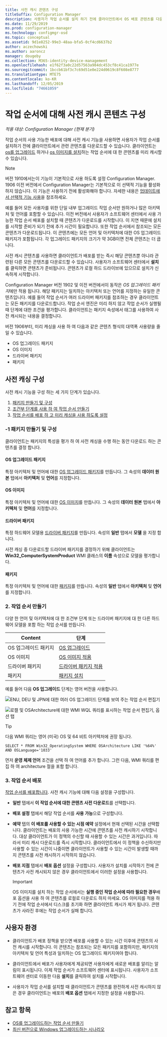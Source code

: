 ```yaml
---
title: 사전 캐시 콘텐츠 구성
titleSuffix: Configuration Manager
description: 사용자가 작업 순서를 설치 하기 전에 클라이언트에서 OS 배포 콘텐츠를 다운로드 하는 방법을 알아봅니다.
ms.date: 11/29/2019
ms.prod: configuration-manager
ms.technology: configmgr-osd
ms.topic: conceptual
ms.assetid: 9d1e8252-99e3-48aa-bfa5-0cf4cd6637b2
author: aczechowski
ms.author: aaroncz
manager: dougeby
ms.collection: M365-identity-device-management
ms.openlocfilehash: e1f62f3a0c22d57563a984dc453cf8c41ca1977e
ms.sourcegitcommit: 1bccb61bf3c7c69d51e0e224d0619c8f608e8777
ms.translationtype: MTE75
ms.contentlocale: ko-KR
ms.lasthandoff: 12/05/2019
ms.locfileid: "74661059"
---
```

# <a name="configure-pre-cache-content-for-task-sequences"></a>작업 순서에 대해 사전 캐시 콘텐츠 구성

*적용 대상: Configuration Manager (현재 분기)*

<!--1021244-->
작업 순서의 사용 가능한 배포에 대해 사전 캐시 기능을 사용하면 사용자가 작업 순서를 설치하기 전에 클라이언트에서 관련 콘텐츠를 다운로드할 수 있습니다. 클라이언트는 [os를 업그레이드](/configmgr/osd/deploy-use/create-a-task-sequence-to-upgrade-an-operating-system) 하거나 [os 이미지를 설치](/configmgr/osd/deploy-use/create-a-task-sequence-to-install-an-operating-system)하는 작업 순서에 대 한 콘텐츠를 미리 캐시할 수 있습니다.

> [!Note]  
> 버전 1910에서는이 기능이 기본적으로 사용 하도록 설정 Configuration Manager. 1906 이전 버전에서 Configuration Manager는 기본적으로 이 선택적 기능을 활성화하지 않습니다. 이 기능은 사용하기 전에 활성화해야 합니다. 자세한 내용은 [업데이트에서 선택적 기능 사용](/configmgr/core/servers/manage/install-in-console-updates#bkmk_options)을 참조하세요.<!--505213-->  

예를 들어 모든 사용자를 위한 단일 내부 업그레이드 작업 순서만 원하거나 많은 아키텍처 및 언어를 포함할 수 있습니다. 이전 버전에서 사용자가 소프트웨어 센터에서 사용 가능한 작업 순서 배포를 설치할 때 콘텐츠가 다운로드를 시작합니다. 이 지연 때문에 설치를 시작할 준비가 되기 전에 추가 시간이 필요합니다. 또한 작업 순서에서 참조되는 모든 콘텐츠가 다운로드됩니다. 이 콘텐츠에는 모든 언어 및 아키텍처에 대한 OS 업그레이드 패키지가 포함됩니다. 각 업그레이드 패키지의 크기가 약 3GB이면 전체 콘텐츠는 더 큽니다.

사전 캐시 콘텐츠를 사용하면 클라이언트가 배포를 받는 즉시 해당 콘텐츠뿐 아니라 관련된 다른 모든 콘텐츠를 다운로드할 수 있습니다. 사용자가 소프트웨어 센터에서 **설치**를 클릭하면 콘텐츠가 준비됩니다. 콘텐츠가 로컬 하드 드라이브에 있으므로 설치가 신속하게 시작합니다.

Configuration Manager 버전 1902 및 이전 버전에서이 동작은 *OS 업그레이드 패키지*에만 적용 됩니다. 해당 패키지는 일치하는 아키텍처 또는 언어를 지정하는 유일한 콘텐츠입니다. 예를 들어 작업 순서가 여러 드라이버 패키지를 참조하는 경우 클라이언트는 모든 패키지를 다운로드합니다. 작업 순서 엔진은 미리 하지 않고 작업 순서가 실행될 때 단계에 대한 조건을 평가합니다. 클라이언트는 패키지 속성에서 태그를 사용하여 사전 캐시되는 내용을 결정합니다.

버전 1906부터,<!--4224642--> 미리 캐싱을 사용 하 여 다음과 같은 콘텐츠 형식의 대역폭 사용량을 줄일 수 있습니다.

- OS 업그레이드 패키지
- OS 이미지
- 드라이버 패키지
- 패키지

## <a name="configure-pre-caching"></a>사전 캐싱 구성

사전 캐시 기능을 구성 하는 세 가지 단계가 있습니다.

1. [패키지 만들기 및 구성](#bkmk_createpkg)
2. [조건부 단계를 사용 하 여 작업 순서 만들기](#bkmk_createts)
3. [작업 순서를 배포 하 고 미리 캐싱을 사용 하도록 설정](#bkmk_deploy)


### <a name="bkmk_createpkg"></a>-1 패키지 만들기 및 구성

클라이언트는 패키지의 특성을 평가 하 여 사전 캐싱을 수행 하는 동안 다운로드 하는 콘텐츠를 결정 합니다.  

#### <a name="os-upgrade-package"></a>OS 업그레이드 패키지

특정 아키텍처 및 언어에 대한 [OS 업그레이드 패키지](/configmgr/osd/get-started/manage-operating-system-upgrade-packages)를 만듭니다. 그 속성의 **데이터 원본** 탭에서 **아키텍처** 및 **언어**를 지정합니다.

#### <a name="os-image"></a>OS 이미지

특정 아키텍처 및 언어에 대한 [OS 이미지](/configmgr/osd/get-started/manage-operating-system-images)를 만듭니다. 그 속성의 **데이터 원본** 탭에서 **아키텍처** 및 **언어**를 지정합니다.

#### <a name="driver-package"></a>드라이버 패키지

특정 하드웨어 모델용 [드라이버 패키지](/configmgr/osd/get-started/manage-drivers#BKMK_ManagingDriverPackages)를 만듭니다. 속성의 **일반** 탭에서 **모델** 을 지정 합니다.

사전 캐싱 중 다운로드할 드라이버 패키지를 결정하기 위해 클라이언트는 **Win32_ComputerSystemProduct** WMI 클래스의 **이름** 속성으로 모델을 평가합니다.  

#### <a name="package"></a>패키지

특정 아키텍처 및 언어에 대한 [패키지](/configmgr/apps/deploy-use/packages-and-programs)를 만듭니다. 속성의 **일반** 탭에서 **아키텍처** 및 **언어**를 지정합니다.


### <a name="bkmk_createts"></a> 2. 작업 순서 만들기

다양 한 언어 및 아키텍처에 대 한 조건부 단계 또는 드라이버 패키지에 대 한 다른 하드웨어 모델을 포함 하는 작업 순서를 만듭니다.

|Content|단계|
|---------|---------|
|OS 업그레이드 패키지|[OS 업그레이드](/configmgr/osd/understand/task-sequence-steps#BKMK_UpgradeOS)|
|OS 이미지|[OS 이미지 적용](/configmgr/osd/understand/task-sequence-steps#BKMK_ApplyOperatingSystemImage)|
|드라이버 패키지|[드라이버 패키지 적용](/configmgr/osd/understand/task-sequence-steps#BKMK_ApplyDriverPackage)|
|패키지|[패키지 설치](/configmgr/osd/understand/task-sequence-steps#BKMK_InstallPackage)|

예를 들어 다음 **OS 업그레이드** 단계는 영어 버전을 사용합니다.  

![ENU, DEU 및 JPN에 대한 여러 OS 업그레이드 단계를 보여 주는 작업 순서 편집기](../media/precacheproperties2.png)

![로캘 및 OSArchitecture에 대한 WMI WQL 쿼리를 표시하는 작업 순서 편집기, 옵션 탭](../media/precacheoptions2.png)  

> [!Tip]
> 다음 WMI 쿼리는 영어 (미국) OS 및 64 비트 아키텍처에 권장 됩니다.
>
> ```WMI
> SELECT * FROM Win32_OperatingSystem WHERE OSArchitecture LIKE '%64%' AND OSLanguage='1033'
> ```
>
> 먼저 **운영 체제 언어** 조건을 선택 하 여 언어를 추가 합니다. 그런 다음, WMI 쿼리를 편집 하 여 architecture 절을 포함 합니다.


### <a name="bkmk_deploy"></a> 3. 작업 순서 배포

[작업 순서를 배포합니다](/configmgr/osd/deploy-use/deploy-a-task-sequence). 사전 캐시 기능에 대해 다음 설정을 구성합니다.  

- **일반** 탭에서 **이 작업 순서에 대한 콘텐츠 사전 다운로드**를 선택합니다.  

- **배포 설정** 탭에서 해당 작업 순서를 **사용 가능**으로 구성합니다.  

- **예약** 탭의 **이 배포를 사용할 수 있는 시점 예약** 설정에서 현재 선택된 시간을 선택합니다. 클라이언트는 배포의 사용 가능한 시간에 콘텐츠를 사전 캐시하기 시작합니다. 대상 클라이언트가 이 정책의 수신할 때 사용할 수 있는 시간은 과거입니다. 따라서 미리 캐시 다운로드를 즉시 시작합니다. 클라이언트에서 이 정책을 수신하지만 사용할 수 있는 시간이 나중이면 클라이언트가 사용할 수 있는 시간이 발생할 때까지 콘텐츠를 사전 캐시하기 시작하지 않습니다.  

- **배포 지점** 탭에서 **배포 옵션** 설정을 구성합니다. 사용자가 설치를 시작하기 전에 콘텐츠가 사전 캐시되지 않은 경우 클라이언트에서 이러한 설정을 사용합니다.  

    > [!Important]  
    > OS 이미지를 설치 하는 작업 순서에서는 **실행 중인 작업 순서에 따라 필요한 경우**배포 옵션을 사용 하 여 콘텐츠를 로컬로 다운로드 하지 마세요. OS 이미지를 적용 하기 전에 작업 순서에서 디스크를 초기화 하면 클라이언트 캐시가 제거 됩니다. 콘텐츠가 사라진 후에는 작업 순서가 실패 합니다.<!-- SCCMDocs-PR #1338 -->


## <a name="user-experience"></a>사용자 환경

- 클라이언트가 배포 정책을 받으면 배포를 사용할 수 있는 시간 이후에 콘텐츠의 사전 캐시를 시작합니다. 이 콘텐츠는 참조되는 모든 패키지를 포함하지만, 패키지의 아키텍처 및 언어 특성과 일치하는 OS 업그레이드 패키지여야 합니다.  

- 클라이언트에서 배포가 사용자에게 제공되면 사용자에게 새로운 배포를 알리는 알림이 표시됩니다. 이제 작업 순서가 소프트웨어 센터에 표시됩니다. 사용자가 소프트웨어 센터로 이동한 다음 **설치**를 클릭하여 설치를 시작합니다.  

- 사용자가 작업 순서를 설치할 때 클라이언트가 콘텐츠를 완전하게 사전 캐시하지 않은 경우 클라이언트는 배포의 **배포 옵션** 탭에서 지정한 설정을 사용합니다.  


## <a name="see-also"></a>참고 항목

- [OS를 업그레이드하는 작업 순서 만들기](/configmgr/osd/deploy-use/create-a-task-sequence-to-upgrade-an-operating-system)
- [최신 버전으로 Windows 업그레이드하는 시나리오](/configmgr/osd/deploy-use/upgrade-windows-to-the-latest-version)
